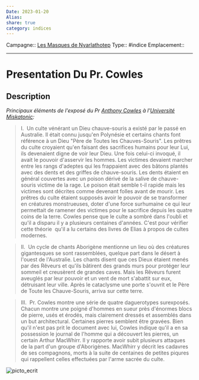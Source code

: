 ```yaml
---
Date: 2023-01-20
Alias:
share: true
category: indices
---
```

Campagne:: [Les Masques de Nyarlathotep](../../Les%20Masques%20de%20Nyarlathotep.md)
Type:: #indice 
Emplacement:: 

***
# Presentation Du Pr. Cowles

## Description



*Principaux éléments de l'exposé du Pr  [Anthony Cowles](../../Anthony%20Cowles.md) à l'[Université Miskatonic](Universit%C3%A9%20Miskatonic.md):*

>I.  Un culte vénérant un Dieu chauve-souris a existé par le passé en Australie. Il était connu jusqu'en Polynésie et certains chants font référence à un Dieu "Père de Toutes les Chauves-Souris". Les prêtres du culte croyaient qu'en faisant des sacrifices humains pour leur Lui, ils devenaient digne de voir leur Dieu. Une fois celui-ci invoqué, il avait le pouvoir d'asservir les hommes. Les victimes devaient marcher entre les rangs d'adeptes qui les frappaient avec des bâtons plantés avec des dents et des griffes de chauve-souris. Les dents étaient en général couvertes avec un poison dérivé de la salive de chauve-souris victime de la rage. Le poison était semble t-il rapide mais les victimes sont décrites comme devenant folles avant de mourir. Les prêtres du culte étaient supposés avoir le pouvoir de se transformer en créatures monstrueuses, doter d'une force surhumaine ce qui leur permettait de ramener des victimes pour le sacrifice depuis les quatre coins de la terre. Cowles pense que le culte a sombré dans l'oubli et qu'il a disparu il y a plusieurs centaines d'années. C'est pour vérifier cette théorie  qu'il a lu certains des livres de Elias à propos de cultes modernes.

>II.  Un cycle de chants Aborigène mentionne un lieu où des créatures gigantesques se sont rassemblées, quelque part dans le désert à l'ouest de l'Australie. Les chants disent que ces Dieux étaient menés par des Rêveurs et qu'ils bâtirent des grands murs pour protéger leur sommeil et creusèrent de grandes caves. Mais les Rêveurs furent aveuglés par leur pouvoir et un vent de mort s'abattit sur eux, détruisant leur ville. Après le cataclysme une porte s'ouvrit et le Père de Toute les Chauve-Souris, arriva sur cette terre.

>III.  Pr. Cowles montre une série de quatre daguerotypes surexposés. Chacun montre une poigné d'hommes en sueur près d'énormes blocs de pierre, usés et érodés, mais clairement dressés et assemblés dans un but architectural. Certaines pierres semblent être gravées. Bien qu'il n'est pas prit le document avec lui, Cowles indique qu'il a en sa possession le journal de l'homme qui a découvert les pierres, un certain Arthur MacWhirr. Il y rapporte avoir subit plusieurs attaques de la part d'un groupe d'Aborigènes. MacWhirr y décrit les cadavres de ses compagnons, morts à la suite de centaines de petites piqures qui rappellent celles effectuées par l'arme sacrée du culte.

![picto_ecrit](../../_resources/eea127d6ebc04a519825e74a06fea656.gif)